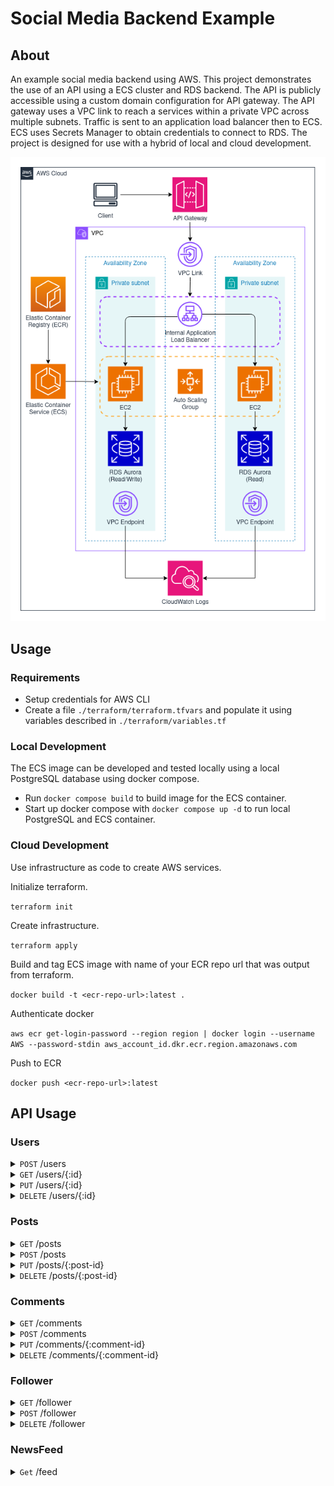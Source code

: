 # Social Media Backend Example

## About
An example social media backend using AWS. This project demonstrates the use of an API using a ECS cluster and RDS
backend. The API is publicly accessible using a custom domain configuration for API gateway. The API
gateway uses a VPC link to reach a services within a private VPC across multiple subnets.
Traffic is sent to an application load balancer then to ECS. ECS uses Secrets Manager to obtain credentials to connect to RDS.
  The project is designed for use with a hybrid of local and cloud development.

![sample image](./diagram.drawio.png)


## Usage

### Requirements
- Setup credentials for AWS CLI
- Create a file `./terraform/terraform.tfvars` and populate it using variables described in `./terraform/variables.tf`

### Local Development
The ECS image can be developed and tested locally using a local PostgreSQL database using docker compose.

- Run `docker compose build` to build image for the ECS container.
- Start up docker compose with `docker compose up -d` to run local PostgreSQL and ECS container.

### Cloud Development

Use infrastructure as code to create AWS services.

Initialize terraform.

`terraform init`

Create infrastructure.

`terraform apply`

Build and tag ECS image with name of your ECR repo url that was output from terraform.

`docker build -t <ecr-repo-url>:latest .`

Authenticate docker

`aws ecr get-login-password --region region | docker login --username AWS --password-stdin aws_account_id.dkr.ecr.region.amazonaws.com`

Push to ECR

`docker push <ecr-repo-url>:latest`

## API Usage

### Users

<details>
<summary>
<code>POST</code> /users
</summary>

Create a new user.

</details>



<details>
<summary>
<code>GET</code> /users/{:id}
</summary>

Get a user

</details>

<details>
<summary>
<code>PUT</code> /users/{:id}
</summary>

Update a user

</details>

<details>
<summary>
<code>DELETE</code> /users/{:id}
</summary>

Delete a user

</details>

### Posts

<details>
<summary>
<code>GET</code> /posts
</summary>

Get posts

</details>

<details>
<summary>
<code>POST</code> /posts
</summary>

Create a new post

</details>

<details>
<summary>
<code>PUT</code> /posts/{:post-id}
</summary>

Update a post

</details>

<details>
<summary>
<code>DELETE</code> /posts/{:post-id}
</summary>

Delete a post

</details>

### Comments

<details>
<summary>
<code>GET</code> /comments
</summary>

Get comments from a post with pagination

</details>

<details>
<summary>
<code>POST</code> /comments
</summary>

Create a new comment on a post

</details>

<details>
<summary>
<code>PUT</code> /comments/{:comment-id}
</summary>

Update a comment on a post

</details>

<details>
<summary>
<code>DELETE</code> /comments/{:comment-id}
</summary>

Delete a comment on a post

</details>

### Follower

<details>
<summary>
<code>GET</code> /follower
</summary>

Get follwers with pagination

</details>

<details>
<summary>
<code>POST</code> /follower
</summary>

Create a follower

</details>

<details>
<summary>
<code>DELETE</code> /follower
</summary>

Delete a following relationship

</details>


### NewsFeed

<details>
<summary>
<code>Get</code> /feed
</summary>

Get newsfeed for user with pagination

</details>

